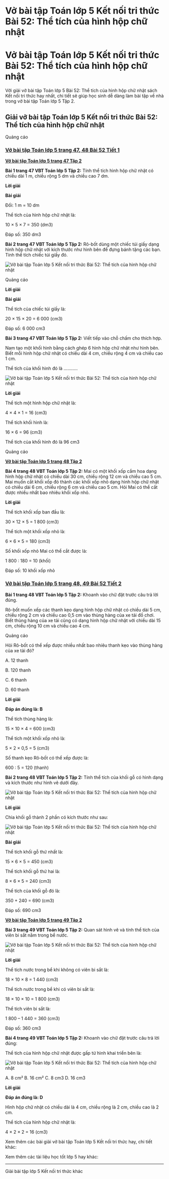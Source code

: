 # Vở bài tập Toán lớp 5 Kết nối tri thức Bài 52: Thể tích của hình hộp chữ nhật

# Vở bài tập Toán lớp 5 Kết nối tri thức Bài 52: Thể tích của hình hộp chữ nhật

Với giải vở bài tập Toán lớp 5 Bài 52: Thể tích của hình hộp chữ nhật sách Kết nối tri thức hay nhất, chi tiết sẽ giúp học sinh dễ dàng làm bài tập về nhà trong vở bài tập Toán lớp 5 Tập 2.

## Giải vở bài tập Toán lớp 5 Kết nối tri thức Bài 52: Thể tích của hình hộp chữ nhật

Quảng cáo

### [**Vở bài tập Toán lớp 5 trang 47, 48 Bài 52 Tiết 1**](https://vietjack.com/vbt-toan-5-kn/bai-52-tiet-1-trang-47-tap-2.jsp)

[**Vở bài tập Toán lớp 5 trang 47 Tập 2**](https://vietjack.com/vbt-toan-5-kn/vbt-toan-lop-5-trang-47-tap-2.jsp)

**Bài 1 trang 47 VBT Toán lớp 5 Tập 2:** Tính thể tích hình hộp chữ nhật có chiều dài 1 m, chiều rộng 5 dm và chiều cao 7 dm.

**Lời giải**

**Bài giải**

Đổi: 1 m = 10 dm

Thể tích của hình hộp chữ nhật là:

10 × 5 × 7 = 350 (dm3)

Đáp số: 350 dm3

**Bài 2 trang 47 VBT Toán lớp 5 Tập 2:** Rô-bốt dùng một chiếc túi giấy dạng hình hộp chữ nhật với kích thước như hình bên để đựng bánh tặng các bạn. Tính thể tích chiếc túi giấy đó.

![Vở bài tập Toán lớp 5 Kết nối tri thức Bài 52: Thể tích của hình hộp chữ nhật](https://vietjack.com/vbt-toan-5-kn/images/bai-52-the-tich-cua-hinh-hop-chu-nhat-265587.PNG)

Quảng cáo

**Lời giải**

**Bài giải**

Thể tích của chiếc túi giấy là:

20 × 15 × 20 = 6 000 (cm3)

Đáp số: 6 000 cm3

**Bài 3 trang 47 VBT Toán lớp 5 Tập 2:** Viết tiếp vào chỗ chấm cho thích hợp.

Nam tạo một khối hình bằng cách ghép 6 hình hộp chữ nhật như hình bên. Biết mỗi hình hộp chữ nhật có chiều dài 4 cm, chiều rộng 4 cm và chiều cao 1 cm.

Thể tích của khối hình đó là ………..

![Vở bài tập Toán lớp 5 Kết nối tri thức Bài 52: Thể tích của hình hộp chữ nhật](https://vietjack.com/vbt-toan-5-kn/images/bai-52-the-tich-cua-hinh-hop-chu-nhat-265589.PNG)

**Lời giải**

Thể tích một hình hộp chữ nhật là:

4 × 4 × 1 = 16 (cm3)

Thể tích khối hình là:

16 × 6 = 96 (cm3)

Thể tích của khối hình đó là 96 cm3

Quảng cáo

[**Vở bài tập Toán lớp 5 trang 48 Tập 2**](https://vietjack.com/vbt-toan-5-kn/vbt-toan-lop-5-trang-48-tap-2.jsp)

**Bài 4 trang 48 VBT Toán lớp 5 Tập 2:** Mai có một khối xốp cắm hoa dạng hình hộp chữ nhật có chiều dài 30 cm, chiều rộng 12 cm và chiều cao 5 cm. Mai muốn cắt khối xốp đó thành các khối xốp nhỏ dạng hình hộp chữ nhật có chiều dài 6 cm, chiều rộng 6 cm và chiều cao 5 cm. Hỏi Mai có thể cắt được nhiều nhất bao nhiêu khối xốp nhỏ.

**Lời giải**

Thể tích khối xốp ban đầu là:

30 × 12 × 5 = 1 800 (cm3)

Thể tích một khối xốp nhỏ là:

6 × 6 × 5 = 180 (cm3)

Số khối xốp nhỏ Mai có thể cắt được là:

1 800 : 180 = 10 (khối)

Đáp số: 10 khối xốp nhỏ

### [**Vở bài tập Toán lớp 5 trang 48, 49 Bài 52 Tiết 2**](https://vietjack.com/vbt-toan-5-kn/bai-52-tiet-2-trang-48-tap-2.jsp)

**Bài 1 trang 48 VBT Toán lớp 5 Tập 2:** Khoanh vào chữ đặt trước câu trả lời đúng. 

Rô-bốt muốn xếp các thanh kẹo dạng hình hộp chữ nhật có chiều dài 5 cm, chiều rộng 2 cm và chiều cao 0,5 cm vào thùng hàng của xe tải đồ chơi. Biết thùng hàng của xe tải cũng có dạng hình hộp chữ nhật với chiều dài 15 cm, chiều rộng 10 cm và chiều cao 4 cm. 

Quảng cáo

Hỏi Rô-bốt có thể xếp được nhiều nhất bao nhiêu thanh kẹo vào thùng hàng của xe tải đó? 

A. 12 thanh 

B. 120 thanh 

C. 6 thanh 

D. 60 thanh 

**Lời giải**

**Đáp án đúng là: B**

Thể tích thùng hàng là:

15 × 10 × 4 = 600 (cm3)

Thể tích một khối xốp nhỏ là:

5 × 2 × 0,5 = 5 (cm3)

Số thanh kẹo Rô-bốt có thể xếp được là:

600 : 5 = 120 (thanh)

**Bài 2 trang 48 VBT Toán lớp 5 Tập 2:** Tính thể tích của khối gỗ có hình dạng và kích thước như hình vẽ dưới đây.

![Vở bài tập Toán lớp 5 Kết nối tri thức Bài 52: Thể tích của hình hộp chữ nhật](https://vietjack.com/vbt-toan-5-kn/images/bai-52-the-tich-cua-hinh-hop-chu-nhat-265590.PNG)

**Lời giải**

Chia khối gỗ thành 2 phần có kích thước như sau:

![Vở bài tập Toán lớp 5 Kết nối tri thức Bài 52: Thể tích của hình hộp chữ nhật](https://vietjack.com/vbt-toan-5-kn/images/bai-52-the-tich-cua-hinh-hop-chu-nhat-265591.PNG)

**Bài giải**

Thể tích khối gỗ thứ nhất là:

15 × 6 × 5 = 450 (cm3)

Thể tích khối gỗ thứ hai là:

8 × 6 × 5 = 240 (cm3)

Thể tích của khối gỗ đó là:

350 + 240 = 690 (cm3)

Đáp số: 690 cm3

[**Vở bài tập Toán lớp 5 trang 49 Tập 2**](https://vietjack.com/vbt-toan-5-kn/vbt-toan-lop-5-trang-49-tap-2.jsp)

**Bài 3 trang 49 VBT Toán lớp 5 Tập 2:** Quan sát hình vẽ và tính thể tích của viên bi sắt nằm trong bể nước.

![Vở bài tập Toán lớp 5 Kết nối tri thức Bài 52: Thể tích của hình hộp chữ nhật](https://vietjack.com/vbt-toan-5-kn/images/bai-52-the-tich-cua-hinh-hop-chu-nhat-265592.PNG)

**Lời giải**

Thể tích nước trong bể khi không có viên bi sắt là:

18 × 10 × 8 = 1 440 (cm3)

Thể tích nước trong bể khi có viên bi sắt là:

18 × 10 × 10 = 1 800 (cm3)

Thể tích viên bi sắt là:

1 800 – 1 440 = 360 (cm3)

Đáp số: 360 cm3

**Bài 4 trang 49 VBT Toán lớp 5 Tập 2:** Khoanh vào chữ đặt trước câu trả lời đúng:

Thể tích của hình hộp chữ nhật được gấp từ hình khai triển bên là:

![Vở bài tập Toán lớp 5 Kết nối tri thức Bài 52: Thể tích của hình hộp chữ nhật](https://vietjack.com/vbt-toan-5-kn/images/bai-52-the-tich-cua-hinh-hop-chu-nhat-265593.PNG)

A. 8 cm² B. 16 cm² C. 8 cm3  D. 16 cm3

**Lời giải**

**Đáp án đúng là: D**

Hình hộp chữ nhật có chiều dài là 4 cm, chiều rộng là 2 cm, chiều cao là 2 cm.

Thể tích của hình hộp chữ nhật là:

4 × 2 × 2 = 16 (cm3)

Xem thêm các bài giải vở bài tập Toán lớp 5 Kết nối tri thức hay, chi tiết khác:

Xem thêm các tài liệu học tốt lớp 5 hay khác:

* * *

Giải bài tập lớp 5 Kết nối tri thức khác
